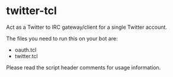 # twitter-tcl

Act as a Twitter to IRC gateway/client for a single Twitter account.

The files you need to run this on your bot are:

 * oauth.tcl
 * twitter.tcl

Please read the script header comments for usage information.
